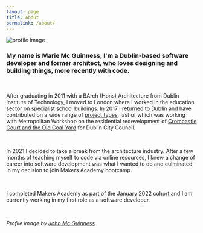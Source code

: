 ```yaml
---
layout: page
title: About
permalink: /about/
---
```


  <img class="profile-image" src="../public/hobbies/Profile.png" alt="profile image" >

<br>

### My name is Marie Mc Guinness, I'm a Dublin-based software developer and former architect, who loves designing and building things, more recently with code. 

<br>

After graduating in 2011 with a BArch (Hons) Architecture from Dublin Institute of Technology, I moved to London where I worked in the education sector on specialist school buildings. In 2017 I returned to Dublin and have contributed on a wide range of [project types](https://mmguinness.github.io/portfolio/architecture/2022/06/05/Architecture-portfolio.html), last of which was working with Metropolitan Workshop on the residential redevelopment of [Cromcastle Court and the Old Coal Yard](https://mmguinness.github.io/portfolio/CV/#employment) for Dublin City Council. 

<br>

In 2021 I decided to take a break from the architecture industry. After a few months of teaching myself to code via online resources, I knew a change of career into software development was what I wanted to do and culminated in my decision to join Makers Academy bootcamp.

<br>

I completed Makers Academy as part of the January 2022 cohort and I am currently working in my first role as a software developer.

<br>

_Profile image by [John Mc Guinness](https://www.johnmcguinness.art)_
